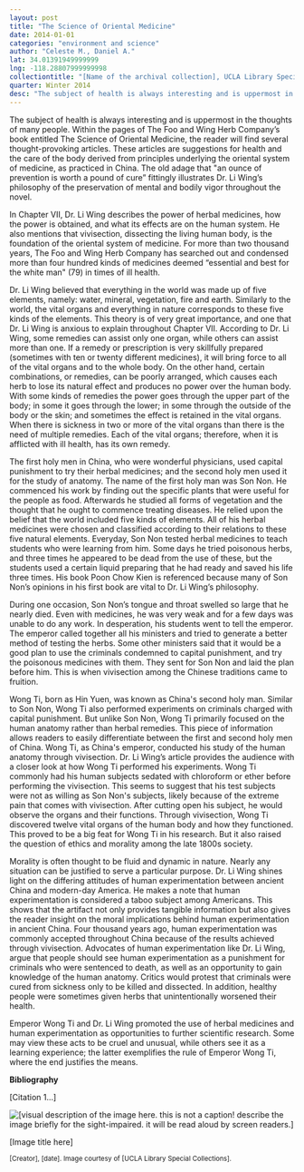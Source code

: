 ```yaml
---
layout: post
title: "The Science of Oriental Medicine"
date: 2014-01-01
categories: "environment and science"
author: "Celeste M., Daniel A."
lat: 34.01391949999999
lng: -118.28807999999998
collectiontitle: "[Name of the archival collection], UCLA Library Special Collections"
quarter: Winter 2014
desc: "The subject of health is always interesting and is uppermost in the thoughts of many people. Within the pages of The Foo and Wing Herb Company’s book entitled The Science of Oriental Medicine, the reader will find several thought-provoking articles. These articles are suggestions for health and the care of the body derived from principles underlying the oriental system of medicine, as practiced in China. The old adage that 'an ounce of prevention is worth a pound of cure' fittingly illustrates Dr. Li Wing’s philosophy of the preservation of mental and bodily vigor throughout the novel."
---
```

The subject of health is always interesting and is uppermost in the thoughts of many people. Within the pages of The Foo and Wing Herb Company’s book entitled The Science of Oriental Medicine, the reader will find several thought-provoking articles. These articles are suggestions for health and the care of the body derived from principles underlying the oriental system of medicine, as practiced in China. The old adage that &quot;an ounce of prevention is worth a pound of cure” fittingly illustrates Dr. Li Wing’s philosophy of the preservation of mental and bodily vigor throughout the novel.

In Chapter VII, Dr. Li Wing describes the power of herbal medicines, how the power is obtained, and what its effects are on the human system. He also mentions that vivisection, dissecting the living human body, is the foundation of the oriental system of medicine. For more than two thousand years, The Foo and Wing Herb Company has searched out and condensed more than four hundred kinds of medicines deemed “essential and best for the white man&quot; (79) in times of ill health.

Dr. Li Wing believed that everything in the world was made up of five elements, namely: water, mineral, vegetation, fire and earth. Similarly to the world, the vital organs and everything in nature corresponds to these five kinds of the elements. This theory is of very great importance, and one that Dr. Li Wing is anxious to explain throughout Chapter VII. According to Dr. Li Wing, some remedies can assist only one organ, while others can assist more than one. If a remedy or prescription is very skillfully prepared (sometimes with ten or twenty different medicines), it will bring force to all of the vital organs and to the whole body. On the other hand, certain combinations, or remedies, can be poorly arranged, which causes each herb to lose its natural effect and produces no power over the human body. With some kinds of remedies the power goes through the upper part of the body; in some it goes through the lower; in some through the outside of the body or the skin; and sometimes the effect is retained in the vital organs. When there is sickness in two or more of the vital organs than there is the need of multiple remedies. Each of the vital organs; therefore, when it is afflicted with ill health, has its own remedy.

The first holy men in China, who were wonderful physicians, used capital punishment to try their herbal medicines; and the second holy men used it for the study of anatomy. The name of the first holy man was Son Non. He commenced his work by finding out the specific plants that were useful for the people as food. Afterwards he studied all forms of vegetation and the thought that he ought to commence treating diseases. He relied upon the belief that the world included five kinds of elements. All of his herbal medicines were chosen and classified according to their relations to these five natural elements. Everyday, Son Non tested herbal medicines to teach students who were learning from him. Some days he tried poisonous herbs, and three times he appeared to be dead from the use of these, but the students used a certain liquid preparing that he had ready and saved his life three times. His book Poon Chow Kien is referenced because many of Son Non’s opinions in his first book are vital to Dr. Li Wing’s philosophy.

During one occasion, Son Non’s tongue and throat swelled so large that he nearly died. Even with medicines, he was very weak and for a few days was unable to do any work. In desperation, his students went to tell the emperor. The emperor called together all his ministers and tried to generate a better method of testing the herbs. Some other ministers said that it would be a good plan to use the criminals condemned to capital punishment, and try the poisonous medicines with them. They sent for Son Non and laid the plan before him. This is when vivisection among the Chinese traditions came to fruition.

Wong Ti, born as Hin Yuen, was known as China's second holy man. Similar to Son Non, Wong Ti also performed experiments on criminals charged with capital punishment. But unlike Son Non, Wong Ti primarily focused on the human anatomy rather than herbal remedies. This piece of information allows readers to easily differentiate between the first and second holy men of China. Wong Ti, as China's emperor, conducted his study of the human anatomy through vivisection. Dr. Li Wing’s article provides the audience with a closer look at how Wong Ti performed his experiments. Wong Ti commonly had his human subjects sedated with chloroform or ether before performing the vivisection. This seems to suggest that his test subjects were not as willing as Son Non's subjects, likely because of the extreme pain that comes with vivisection. After cutting open his subject, he would observe the organs and their functions. Through vivisection, Wong Ti discovered twelve vital organs of the human body and how they functioned. This proved to be a big feat for Wong Ti in his research. But it also raised the question of ethics and morality among the late 1800s society.

Morality is often thought to be fluid and dynamic in nature. Nearly any situation can be justified to serve a particular purpose. Dr. Li Wing shines light on the differing attitudes of human experimentation between ancient China and modern-day America. He makes a note that human experimentation is considered a taboo subject among Americans. This shows that the artifact not only provides tangible information but also gives the reader insight on the moral implications behind human experimentation in ancient China. Four thousand years ago, human experimentation was commonly accepted throughout China because of the results achieved through vivisection. Advocates of human experimentation like Dr. Li Wing, argue that people should see human experimentation as a punishment for criminals who were sentenced to death, as well as an opportunity to gain knowledge of the human anatomy. Critics would protest that criminals were cured from sickness only to be killed and dissected. In addition, healthy people were sometimes given herbs that unintentionally worsened their health.

Emperor Wong Ti and Dr. Li Wing promoted the use of herbal medicines and human experimentation as opportunities to further scientific research. Some may view these acts to be cruel and unusual, while others see it as a learning experience; the latter exemplifies the rule of Emperor Wong Ti, where the end justifies the means.


**Bibliography**

[Citation 1...]


<img src='../images/nameofimagefile.jpg' alt='[visual description of the image here. this is not a caption! describe the image briefly for the sight-impaired. it will be read aloud by screen readers.]'>
<figcaption><p>[Image title here]</p><p><small>[Creator], [date]. Image courtesy of [UCLA Library Special Collections].</small></p>
